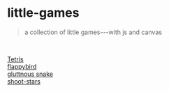 # little-games
> a collection of little games---with js and canvas

<br>

 [Tetris](https://cyanar.github.io/little-games/tetris/index.html)
  <br>
 [flappybird](https://cyanar.github.io/little-games/flappybird/index.html)
 <br>
 [gluttnous snake](https://cyanar.github.io/little-games/gluttnous-snake/index.html)
 <br>
 [shoot-stars](https://cyanar.github.io/little-games/shoot-stars/index.html)

